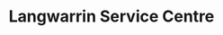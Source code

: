 ---
title: "Langwarrin Service Centre"
url: /langwarrin/langwarrin-service-centre/
shop: Autowerkstatt
---